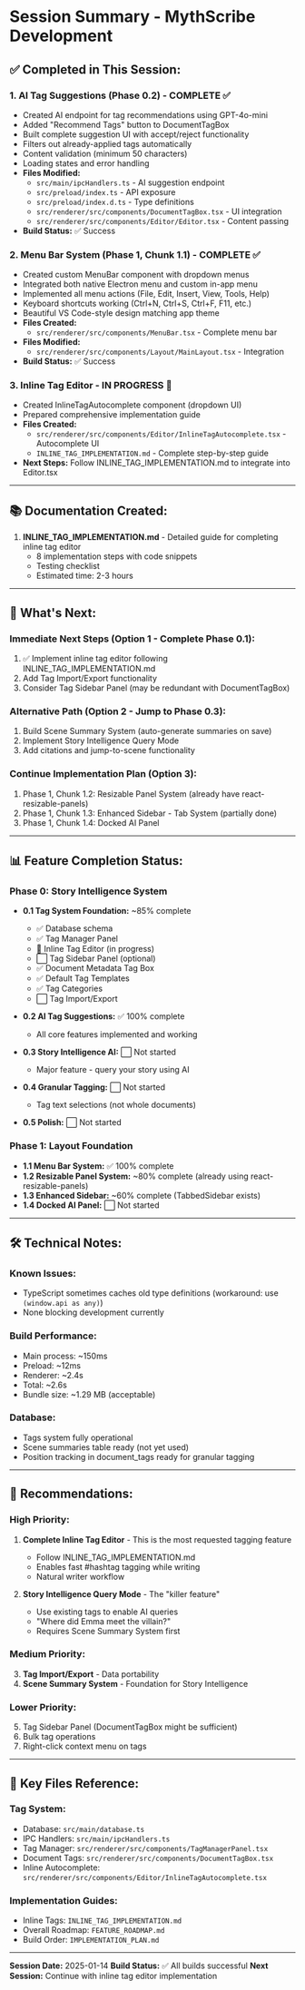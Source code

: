 # Session Summary - MythScribe Development

## ✅ Completed in This Session:

### 1. **AI Tag Suggestions (Phase 0.2)** - COMPLETE ✅
- Created AI endpoint for tag recommendations using GPT-4o-mini
- Added "Recommend Tags" button to DocumentTagBox
- Built complete suggestion UI with accept/reject functionality
- Filters out already-applied tags automatically
- Content validation (minimum 50 characters)
- Loading states and error handling
- **Files Modified:**
  - `src/main/ipcHandlers.ts` - AI suggestion endpoint
  - `src/preload/index.ts` - API exposure
  - `src/preload/index.d.ts` - Type definitions
  - `src/renderer/src/components/DocumentTagBox.tsx` - UI integration
  - `src/renderer/src/components/Editor/Editor.tsx` - Content passing
- **Build Status:** ✅ Success

### 2. **Menu Bar System (Phase 1, Chunk 1.1)** - COMPLETE ✅
- Created custom MenuBar component with dropdown menus
- Integrated both native Electron menu and custom in-app menu
- Implemented all menu actions (File, Edit, Insert, View, Tools, Help)
- Keyboard shortcuts working (Ctrl+N, Ctrl+S, Ctrl+F, F11, etc.)
- Beautiful VS Code-style design matching app theme
- **Files Created:**
  - `src/renderer/src/components/MenuBar.tsx` - Complete menu bar
- **Files Modified:**
  - `src/renderer/src/components/Layout/MainLayout.tsx` - Integration
- **Build Status:** ✅ Success

### 3. **Inline Tag Editor** - IN PROGRESS 🔄
- Created InlineTagAutocomplete component (dropdown UI)
- Prepared comprehensive implementation guide
- **Files Created:**
  - `src/renderer/src/components/Editor/InlineTagAutocomplete.tsx` - Autocomplete UI
  - `INLINE_TAG_IMPLEMENTATION.md` - Complete step-by-step guide
- **Next Steps:** Follow INLINE_TAG_IMPLEMENTATION.md to integrate into Editor.tsx

---

## 📚 Documentation Created:

1. **INLINE_TAG_IMPLEMENTATION.md** - Detailed guide for completing inline tag editor
   - 8 implementation steps with code snippets
   - Testing checklist
   - Estimated time: 2-3 hours

---

## 🎯 What's Next:

### Immediate Next Steps (Option 1 - Complete Phase 0.1):
1. ✅ Implement inline tag editor following INLINE_TAG_IMPLEMENTATION.md
2. Add Tag Import/Export functionality
3. Consider Tag Sidebar Panel (may be redundant with DocumentTagBox)

### Alternative Path (Option 2 - Jump to Phase 0.3):
1. Build Scene Summary System (auto-generate summaries on save)
2. Implement Story Intelligence Query Mode
3. Add citations and jump-to-scene functionality

### Continue Implementation Plan (Option 3):
1. Phase 1, Chunk 1.2: Resizable Panel System (already have react-resizable-panels)
2. Phase 1, Chunk 1.3: Enhanced Sidebar - Tab System (partially done)
3. Phase 1, Chunk 1.4: Docked AI Panel

---

## 📊 Feature Completion Status:

### Phase 0: Story Intelligence System
- **0.1 Tag System Foundation:** ~85% complete
  - ✅ Database schema
  - ✅ Tag Manager Panel
  - 🔄 Inline Tag Editor (in progress)
  - ⬜ Tag Sidebar Panel (optional)
  - ✅ Document Metadata Tag Box
  - ✅ Default Tag Templates
  - ✅ Tag Categories
  - ⬜ Tag Import/Export

- **0.2 AI Tag Suggestions:** ✅ 100% complete
  - All core features implemented and working

- **0.3 Story Intelligence AI:** ⬜ Not started
  - Major feature - query your story using AI

- **0.4 Granular Tagging:** ⬜ Not started
  - Tag text selections (not whole documents)

- **0.5 Polish:** ⬜ Not started

### Phase 1: Layout Foundation
- **1.1 Menu Bar System:** ✅ 100% complete
- **1.2 Resizable Panel System:** ~80% complete (already using react-resizable-panels)
- **1.3 Enhanced Sidebar:** ~60% complete (TabbedSidebar exists)
- **1.4 Docked AI Panel:** ⬜ Not started

---

## 🛠️ Technical Notes:

### Known Issues:
- TypeScript sometimes caches old type definitions (workaround: use `(window.api as any)`)
- None blocking development currently

### Build Performance:
- Main process: ~150ms
- Preload: ~12ms
- Renderer: ~2.4s
- Total: ~2.6s
- Bundle size: ~1.29 MB (acceptable)

### Database:
- Tags system fully operational
- Scene summaries table ready (not yet used)
- Position tracking in document_tags ready for granular tagging

---

## 📝 Recommendations:

### High Priority:
1. **Complete Inline Tag Editor** - This is the most requested tagging feature
   - Follow INLINE_TAG_IMPLEMENTATION.md
   - Enables fast #hashtag tagging while writing
   - Natural writer workflow

2. **Story Intelligence Query Mode** - The "killer feature"
   - Use existing tags to enable AI queries
   - "Where did Emma meet the villain?"
   - Requires Scene Summary System first

### Medium Priority:
3. **Tag Import/Export** - Data portability
4. **Scene Summary System** - Foundation for Story Intelligence

### Lower Priority:
5. Tag Sidebar Panel (DocumentTagBox might be sufficient)
6. Bulk tag operations
7. Right-click context menu on tags

---

## 🔗 Key Files Reference:

### Tag System:
- Database: `src/main/database.ts`
- IPC Handlers: `src/main/ipcHandlers.ts`
- Tag Manager: `src/renderer/src/components/TagManagerPanel.tsx`
- Document Tags: `src/renderer/src/components/DocumentTagBox.tsx`
- Inline Autocomplete: `src/renderer/src/components/Editor/InlineTagAutocomplete.tsx`

### Implementation Guides:
- Inline Tags: `INLINE_TAG_IMPLEMENTATION.md`
- Overall Roadmap: `FEATURE_ROADMAP.md`
- Build Order: `IMPLEMENTATION_PLAN.md`

---

**Session Date:** 2025-01-14
**Build Status:** ✅ All builds successful
**Next Session:** Continue with inline tag editor implementation
